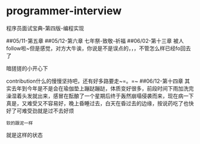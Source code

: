 # programmer-interview
程序员面试宝典-第四版-编程实现

##05/11-第五章
##05/12-第六章
七年祭-致敬-祈福
##06/02-第十三章
被人follow啦~但是感觉，对方大牛诶，你说是不是误点的，，，不管怎么样已经fo回去了

暗搓搓的小开心下

contribution什么的慢慢坚持吧，还有好多路要走~=。=~
##06/12-第十四章
其实去年到今年是不是会在瑜伽垫上蹦跶蹦跶，体质变好很多，前段时间下雨加洗完澡湿着头发就出来，感冒在酝酿了一个星期后终于轰然崩塌侵袭而来，现在病一下真是，又难受又不容易好，晚上昏睡过去，白天在昏过去的边缘，按说药吃了也快好了可难受劲就是过不去好烦

`软的跟泥一样`

就是这样的状态



